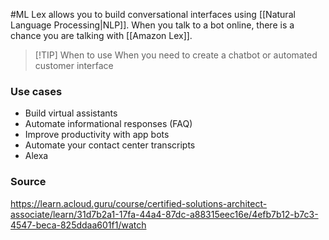 #ML 
Lex allows you to build conversational interfaces using [[Natural Language Processing|NLP]].
When you talk to a bot online, there is a chance you are talking with [[Amazon Lex]].

> [!TIP] When to use
> When you need to create a chatbot or automated customer interface
### Use cases
* Build virtual assistants
* Automate informational responses (FAQ)
* Improve productivity with app bots
* Automate your contact center transcripts
* Alexa
### Source
https://learn.acloud.guru/course/certified-solutions-architect-associate/learn/31d7b2a1-17fa-44a4-87dc-a88315eec16e/4efb7b12-b7c3-4547-beca-825ddaa601f1/watch